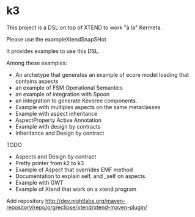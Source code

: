 k3
==
This project is a DSL on top of XTEND to work "à la" Kermeta. 

Please use the exampleXtendSnapSHot

It provides examples to use this DSL. 

Among these examples:
* An archetype that generates an example of ecore model loading that contains aspects
* an example of FSM Operational Semantics
* an example of integration with Spoon
* an integration to generate Kevoree components. 
* Example with multiples aspects on the same metaclasses
* Example with aspect inheritance
* AspectProperty Active Annotation
* Example with design by contracts
* Inheritance and Design by contract

TODO
* Aspects and Design by contract
* Pretty printer from k2 to k3
* Example of Aspect that overrides EMF method
* Documentation to explain self, and _self on aspects. 
* Example with GWT
* Example of Xtend that work on a xtend program


Add repository
http://dev.nightlabs.org/maven-repository/repo/org/eclipse/xtend/xtend-maven-plugin/



